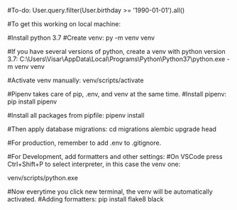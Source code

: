 #To-do:
User.query.filter(User.birthday >= '1990-01-01').all()

#To get this working on local machine:

#Install python 3.7
#Create venv:
py -m venv venv

#If you have several versions of python, create a venv with python version 3.7:
C:\Users\Visar\AppData\Local\Programs\Python\Python37\python.exe -m venv venv

#Activate venv manually:
venv/scripts/activate

#Pipenv takes care of pip, .env, and venv at the same time.
#Install pipenv:
pip install pipenv

#Install all packages from pipfile:
pipenv install

#Then apply database migrations:
cd migrations
alembic upgrade head

#For production, remember to add .env to .gitignore.

#For Development, add formatters and other settings:
#On VSCode press Ctrl+Shift+P to select interpreter, in this case the venv one:

venv/scripts/python.exe

#Now everytime you click new terminal, the venv will be automatically activated.
#Adding formatters:
pip install flake8 black
